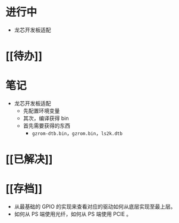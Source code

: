 # 进行中
- 龙芯开发板适配
# [[待办]]

# 笔记
- 龙芯开发板适配
	- 先配置环境变量
	- 其次，编译获得 bin
	- 首先需要获得的东西
		- `gzrom-dtb.bin`，`gzrom.bin`，`ls2k.dtb` 
# [[已解决]]

# [[存档]]
- 从最基础的 GPIO 的实现来查看对应的驱动如何从底层实现至最上层。
- 如何从 PS 端使用光纤，如何从 PS 端使用 PCIE 。